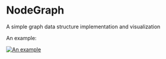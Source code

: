 # NodeGraph
A simple graph data structure implementation and visualization

An example:

[![An example](https://img.youtube.com/vi/_-wf_GIzZQE/hqdefault.jpg)](https://youtu.be/_-wf_GIzZQE)
